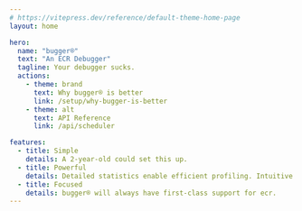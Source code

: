 ```yaml
---
# https://vitepress.dev/reference/default-theme-home-page
layout: home

hero:
  name: "bugger®"
  text: "An ECR Debugger"
  tagline: Your debugger sucks.
  actions:
    - theme: brand
      text: Why bugger® is better
      link: /setup/why-bugger-is-better
    - theme: alt
      text: API Reference
      link: /api/scheduler

features:
  - title: Simple
    details: A 2-year-old could set this up.
  - title: Powerful
    details: Detailed statistics enable efficient profiling. Intuitive yet expressive queries power data manipulation.
  - title: Focused
    details: bugger® will always have first-class support for ecr.
---
```


